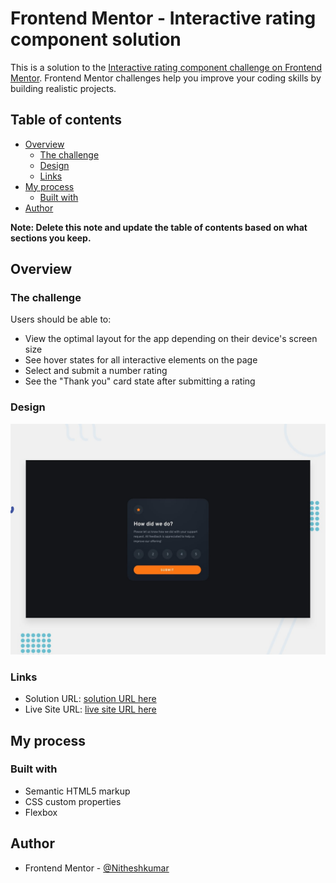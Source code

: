 # Frontend Mentor - Interactive rating component solution

This is a solution to the [Interactive rating component challenge on Frontend Mentor](https://www.frontendmentor.io/challenges/interactive-rating-component-koxpeBUmI). Frontend Mentor challenges help you improve your coding skills by building realistic projects. 

## Table of contents

- [Overview](#overview)
  - [The challenge](#the-challenge)
  - [Design](#design)
  - [Links](#links)
- [My process](#my-process)
  - [Built with](#built-with)
- [Author](#author)

**Note: Delete this note and update the table of contents based on what sections you keep.**

## Overview

### The challenge

Users should be able to:

- View the optimal layout for the app depending on their device's screen size
- See hover states for all interactive elements on the page
- Select and submit a number rating
- See the "Thank you" card state after submitting a rating

### Design

![](design/desktop-preview.jpg)

### Links

- Solution URL: [solution URL here](https://your-solution-url.com)
- Live Site URL: [live site URL here](https://nitheeshkumar-c.github.io/interactive-rating-component/)

## My process

### Built with

- Semantic HTML5 markup
- CSS custom properties
- Flexbox

## Author

- Frontend Mentor - [@Nitheshkumar](https://www.frontendmentor.io/profile/NitheeshKumar-C)

